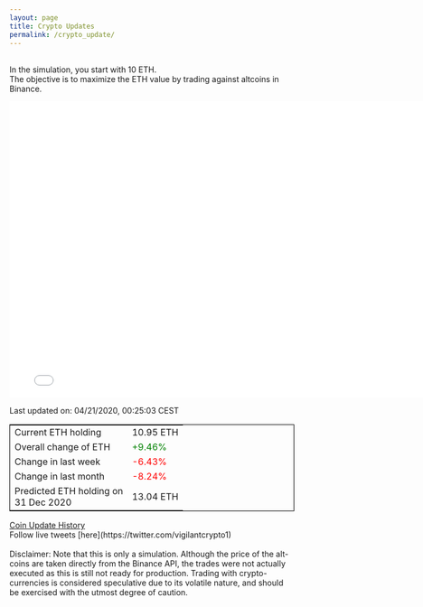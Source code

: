 ```yaml
---
layout: page
title: Crypto Updates
permalink: /crypto_update/
---
```

<br>In the simulation, you start with 10 ETH.<br>The objective is to maximize the ETH value by trading against altcoins 
in Binance.

<iframe width="775" height="525" frameborder="0" scrolling="no" src="//plotly.com/~vikramaditya91/109.embed"></iframe>

Last updated on: 04/21/2020, 00:25:03 CEST 
<table style="border:1px solid black;margin-left:auto;margin-right:auto;">
	<tbody>
	<tr>
		<td>Current ETH holding</td>
		<td>     10.95 ETH</td>
	</tr>
	<tr>
		<td>Overall change of ETH</td>
		<td><font color="green">+9.46%</font></td>
	</tr>
	<tr>
		<td>Change in last week</td>
		<td><font color="red">-6.43%</font></td>
	</tr>
	<tr>
		<td>Change in last month</td>
		<td><font color="red">-8.24%</font></td>
	</tr>
    <tr>
		<td>Predicted ETH holding on<br>31 Dec 2020</td>
		<td>     13.04 ETH</td>
	</tr>
	</tbody>
</table>
<a href="{{ site.baseurl }}/crypto_history">Coin Update History</a>
<br>
Follow live tweets [here](https://twitter.com/vigilantcrypto1)
<br>
<br>
Disclaimer:
Note that this is only a simulation. Although the price of the alt-coins are taken directly from the Binance API, the trades were not actually executed as this is still not ready for production.
Trading with crypto-currencies is considered speculative due to its volatile nature, and should be exercised with the utmost degree of caution.